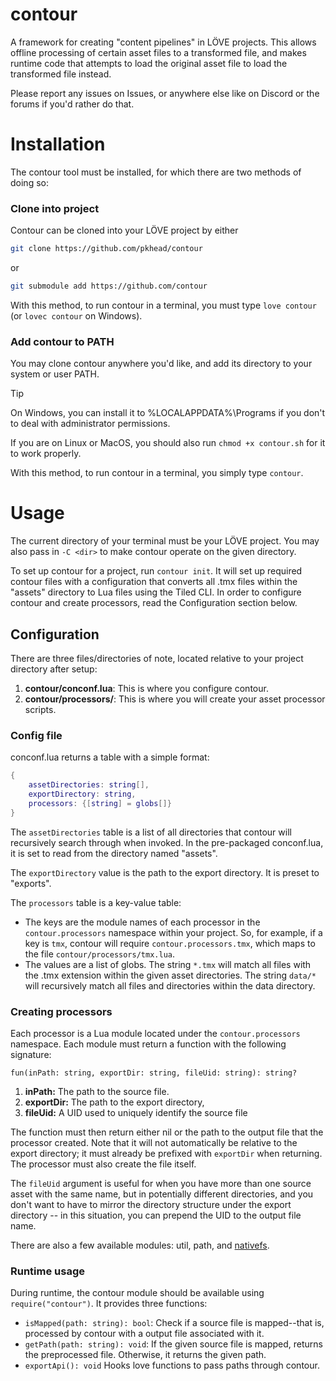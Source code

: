 # contour
A framework for creating "content pipelines" in LÖVE projects. This allows offline processing of certain asset files to a transformed file, and makes runtime code that attempts to load the original asset file to load the transformed file instead.

Please report any issues on Issues, or anywhere else like on Discord or the forums if you'd rather do that.

# Installation
The contour tool must be installed, for which there are two methods of doing so:

### Clone into project
Contour can be cloned into your LÖVE project by either
```bash
git clone https://github.com/pkhead/contour
```
or
```bash
git submodule add https://github.com/contour
```
With this method, to run contour in a terminal, you must type `love contour` (or `lovec contour` on Windows).

### Add contour to PATH
You may clone contour anywhere you'd like, and add its directory to your system or user PATH.

> [!TIP]
> On Windows, you can install it to %LOCALAPPDATA%\Programs if you don't to deal with administrator permissions.
>
> If you are on Linux or MacOS, you should also run `chmod +x contour.sh` for it to work properly.

With this method, to run contour in a terminal, you simply type `contour`.

# Usage
The current directory of your terminal must be your LÖVE project. You may also pass in `-C <dir>` to make contour operate on the given directory.

To set up contour for a project, run `contour init`. It will set up required contour files with a configuration that converts all .tmx files within the "assets" directory to Lua files using the Tiled CLI. In order to configure contour and create processors, read the Configuration section below.

## Configuration
There are three files/directories of note, located relative to your project directory after setup:
1. **contour/conconf.lua**: This is where you configure contour.
2. **contour/processors/**: This is where you will create your asset processor scripts.

### Config file
conconf.lua returns a table with a simple format:
```lua
{
    assetDirectories: string[],
    exportDirectory: string,
    processors: {[string] = globs[]}
}
```
The `assetDirectories` table is a list of all directories that contour will recursively search through when invoked. In the pre-packaged conconf.lua, it is set to read from the directory named "assets".

The `exportDirectory` value is the path to the export directory. It is preset to "exports".

The `processors` table is a key-value table:
- The keys are the module names of each processor in the `contour.processors` namespace within your project. So, for example, if a key is `tmx`, contour will require `contour.processors.tmx`, which maps to the file `contour/processors/tmx.lua`.
- The values are a list of globs. The string `*.tmx` will match all files with the .tmx extension within the given asset directories. The string `data/*` will recursively match all files and directories within the data directory.

### Creating processors
Each processor is a Lua module located under the `contour.processors` namespace. Each module must return a function with the following signature:
```
fun(inPath: string, exportDir: string, fileUid: string): string?
```
1. **inPath:** The path to the source file.
2. **exportDir:** The path to the export directory,
3. **fileUid:** A UID used to uniquely identify the source file

The function must then return either nil or the path to the output file that the processor created. Note that it will not automatically be relative to the export directory; it must already be prefixed with `exportDir` when returning. The processor must also create the file itself.

The `fileUid` argument is useful for when you have more than one source asset with the same name, but in potentially different directories, and you don't want to have to mirror the directory structure under the export directory -- in this situation, you can prepend the UID to the output file name.

There are also a few available modules: util, path, and [nativefs](https://github.com/EngineerSmith/nativefs).

### Runtime usage
During runtime, the contour module should be available using `require("contour")`. It provides three functions:

- `isMapped(path: string): bool`: Check if a source file is mapped--that is, processed by contour with a output file associated with it.
- `getPath(path: string): void`: If the given source file is mapped, returns the preprocessed file. Otherwise, it returns the given path.
- `exportApi(): void` Hooks love functions to pass paths through contour.